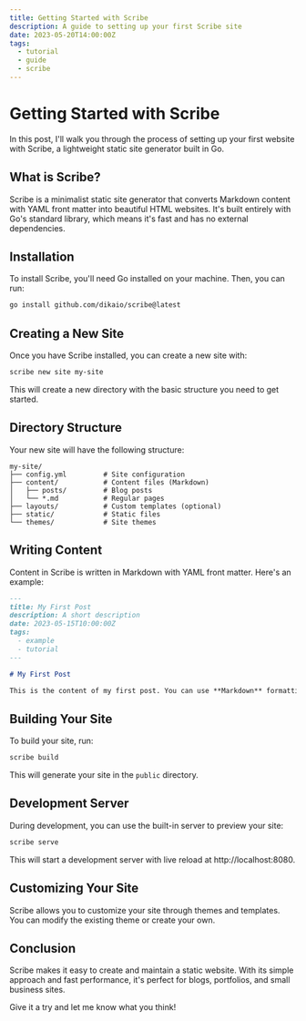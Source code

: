 ```yaml
---
title: Getting Started with Scribe
description: A guide to setting up your first Scribe site
date: 2023-05-20T14:00:00Z
tags:
  - tutorial
  - guide
  - scribe
---
```


# Getting Started with Scribe

In this post, I'll walk you through the process of setting up your first website with Scribe, a lightweight static site generator built in Go.

## What is Scribe?

Scribe is a minimalist static site generator that converts Markdown content with YAML front matter into beautiful HTML websites. It's built entirely with Go's standard library, which means it's fast and has no external dependencies.

## Installation

To install Scribe, you'll need Go installed on your machine. Then, you can run:

```bash
go install github.com/dikaio/scribe@latest
```

## Creating a New Site

Once you have Scribe installed, you can create a new site with:

```bash
scribe new site my-site
```

This will create a new directory with the basic structure you need to get started.

## Directory Structure

Your new site will have the following structure:

```
my-site/
├── config.yml         # Site configuration
├── content/           # Content files (Markdown)
│   ├── posts/         # Blog posts
│   └── *.md           # Regular pages
├── layouts/           # Custom templates (optional)
├── static/            # Static files
└── themes/            # Site themes
```

## Writing Content

Content in Scribe is written in Markdown with YAML front matter. Here's an example:

```markdown
---
title: My First Post
description: A short description
date: 2023-05-15T10:00:00Z
tags:
  - example
  - tutorial
---

# My First Post

This is the content of my first post. You can use **Markdown** formatting here.
```

## Building Your Site

To build your site, run:

```bash
scribe build
```

This will generate your site in the `public` directory.

## Development Server

During development, you can use the built-in server to preview your site:

```bash
scribe serve
```

This will start a development server with live reload at http://localhost:8080.

## Customizing Your Site

Scribe allows you to customize your site through themes and templates. You can modify the existing theme or create your own.

## Conclusion

Scribe makes it easy to create and maintain a static website. With its simple approach and fast performance, it's perfect for blogs, portfolios, and small business sites.

Give it a try and let me know what you think!